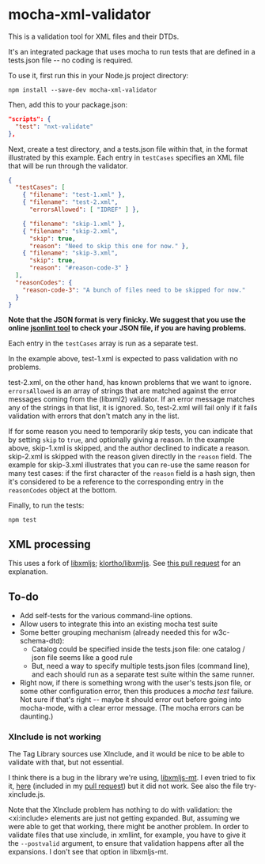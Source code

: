 # mocha-xml-validator

This is a validation tool for XML files and their DTDs.

It's an integrated package that uses mocha to run tests that are
defined in a tests.json file -- no coding is required.

To use it, first run this in your Node.js project directory:

```
npm install --save-dev mocha-xml-validator
```

Then, add this to your package.json:

```json
"scripts": {
  "test": "nxt-validate"
},
```

Next, create a test directory, and a tests.json file within that,
in the format illustrated by this example. Each entry in `testCases`
specifies an XML file that will be run through the validator.

```json
{
  "testCases": [
    { "filename": "test-1.xml" },
    { "filename": "test-2.xml",
      "errorsAllowed": [ "IDREF" ] },

    { "filename": "skip-1.xml" },
    { "filename": "skip-2.xml",
      "skip": true,
      "reason": "Need to skip this one for now." },
    { "filename": "skip-3.xml",
      "skip": true,
      "reason": "#reason-code-3" }
  ],
  "reasonCodes": {
    "reason-code-3": "A bunch of files need to be skipped for now."
  }
}
```

**Note that the JSON format is very finicky. We suggest that you use the
online [jsonlint tool](http://jsonlint.com/) to check your JSON file,
if you are having problems.**

Each entry in the `testCases` array is run as a separate test.

In the example above, test-1.xml is expected to pass validation with
no problems.

test-2.xml, on the other hand, has known problems that
we want to ignore. `errorsAllowed` is an array of strings that are matched
against the error messages coming from the (libxml2) validator. If an
error message matches any of the strings in that list, it is ignored.
So, test-2.xml will fail only if it fails validation with errors that don't
match any in the list.

If for some reason you need to temporarily skip tests, you can indicate
that by setting `skip` to `true`, and optionally giving a reason. In the
example above, skip-1.xml is skipped, and the author declined to indicate
a reason. skip-2.xml is skipped with the reason given directly in the `reason`
field. The example for skip-3.xml illustrates that you can re-use the same
reason for many test cases: if the first character of the `reason` field is
a hash sign, then it's considered to be a reference to the corresponding
entry in the `reasonCodes` object at the bottom.

Finally, to run the tests:

```
npm test
```

## XML processing

This uses a fork of [libxmljs](https://www.npmjs.com/package/libxmljs); 
[klortho/libxmljs](https://github.com/klortho/libxmljs). See
[this pull request](https://github.com/gagern/libxmljs/pull/7) 
for an explanation.


## To-do

* Add self-tests for the various command-line options.
* Allow users to integrate this into an existing mocha test suite
* Some better grouping mechanism (already needed this for w3c-schema-dtd):
    * Catalog could be specified inside the tests.json file: one catalog / 
      json file seems like a good rule
    * But, need a way to specify multiple tests.json files (command line), 
      and each should run as a separate test suite within the same runner.
* Right now, if there is something wrong with the user's tests.json
  file, or some other configuration error, then this produces a
  *mocha test* failure. Not sure if that's right -- maybe it should error
  out before going into mocha-mode, with a clear error message.
  (The mocha errors can be daunting.)


### XInclude is not working

The Tag Library sources use XInclude, and it would
be nice to be able to validate with that, but not essential.

I think there is a bug in the library we're using,
[libxmljs-mt](https://www.npmjs.com/package/libxmljs-mt). I even tried
to fix it, [here](https://github.com/Klortho/libxmljs/commit/f0164f89cfefb17963cc739e6b20b9ae91d9418d)
(included in my [pull request](https://github.com/gagern/libxmljs/pull/7))
but it did not work. See also the file try-xinclude.js.

Note that the XInclude problem has nothing to do with validation: the
\<xi:include> elements are just not getting expanded. But, assuming we
were able to get that working, there might be another problem. In order
to validate files that use xinclude, in xmllint, for example, you have
to give it the `--postvalid` argument, to ensure that validation happens
after all the expansions. I don't see that option in libxmljs-mt.
